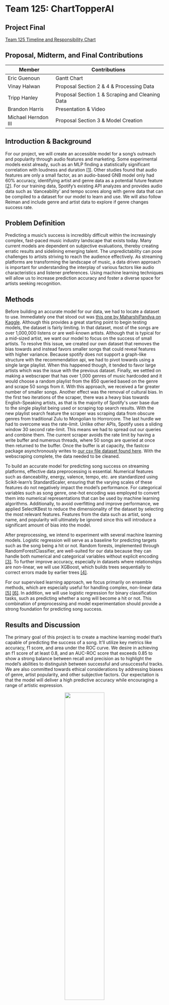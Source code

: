 # Team 125: ChartTopperAI


Project Final
---

[Team 125 Timeline and Responsibility Chart](https://docs.google.com/spreadsheets/d/1BAeCRSATNG66czkyHXANuw6V8RqQEYm4ZzUVjBAZx54/edit?usp=sharing)

## Proposal, Midterm, and Final Contributions

|Member               |Contributions                                      |
|---------------------|---------------------------------------------------|
|Eric Guenoun         |Gantt Chart                                        |
|Vinay Halwan         |Proposal Section 2 & 4 & Processing Data           |
|Tripp Hanley         |Proposal Section 1 & Scraping and Cleaning Data    |
|Brandon Harris       |Presentation & Video                               |
|Michael Herndon III  |Proposal Section 3 & Model Creation                |


## Introduction & Background

For our project, we will create an accessible model for a song’s outreach and popularity through audio features and marketing. Some experimental models exist already, such as an MLP finding a statistically significant correlation with loudness and duration [[1]](#references). Other studies found that audio features are only a small factor, as an audio-based GNB model only had 60% accuracy, identifying artist and genre data as a potential future feature [[2]](#references). For our training data, Spotify’s existing API analyzes and provides audio data such as ‘danceability’ and tempo scores along with genre data that can be compiled to a dataset for our model to learn and use. We will also follow Reiman and include genre and artist data to explore if genre changes success rate.

## Problem Definition

Predicting a music’s success is incredibly difficult within the increasingly complex, fast-paced music industry landscape that exists today. Many current models are dependent on subjective evaluations, thereby creating erratic results and sidelining emerging talent. The unpredictability can pose challenges to artists striving to reach the audience effectively. As streaming platforms are transforming the landscape of music, a data driven approach is important for understanding the interplay of various factors like audio characteristics and listener preferences. Using machine learning techniques will allow us to increase prediction accuracy and foster a diverse space for artists seeking recognition.

## Methods

Before building an accurate model for our data, we had to locate a dataset to use. Immediately one that stood out was [this one by MaharshiPandya on Kaggle](https://www.kaggle.com/datasets/maharshipandya/-spotify-tracks-dataset). Although this provides a great starting point to begin testing models, the dataset is fairly limiting. In that dataset, most of the songs are over 1,000,000 listens or are well-known artists. Although that is typical for a mid-sized artist, we want our model to focus on the success of small artists. To resolve this issue, we created our own dataset that removes the bias towards and instead favors smaller songs that could reveal features with higher variance. Because spotify does not support a graph-like structure with the recommendation api, we had to pivot towards using a single large playlist. When this happened though, it tended to favor large artists which was the issue with the previous dataset. Finally, we settled on making a webscraper that has over 1,000 genres of music hardcoded and it would choose a random playlist from the 850 queried based on the genre and scrape 50 songs from it. With this approach, we received a far greater number of smaller songs. Another effect was the removal of cultural bias. In the first two iterations of the scraper, there was a heavy bias towards English-Speaking artists, as that is the majority of Spotify's user base due to the single playlist being used or scraping top search results. With the new playlist search feature the scraper was scraping data from obscure genres from traditional Zulu to Mongolian to Horrorcore. The last hurdle we had to overcome was the rate-limit. Unlike other APIs, Spotify uses a sliding window 30 second rate-limit. This means we had to spread out our queries and combine them. The current scraper avoids the rate limit by having a write buffer and numerous threads, where 50 songs are queried at once then returned to the buffer. Once the buffer is at capacity, the fastcsv package asynchronously writes to [our csv file dataset found here](https://drive.google.com/file/d/1UziZiIdvaWGnPYy869o9lhL2ziR87zQh/view?usp=sharing). With the webscraping complete, the data needed to be cleaned.

To build an accurate model for predicting song success on streaming platforms, effective data preprocessing is essential. Numerical features such as danceability, energy, valence, tempo, etc. are standardized using Scikit-learn’s StandardScaler, ensuring that the varying scales of these features do not negatively impact the model’s performance. For categorical variables such as song genre, one-hot encoding was employed to convert them into numerical representations that can be used by machine learning algorithms. Additionally, to avoid overfitting and improve performance, we applied SelectKBest to reduce the dimensionality of the dataset by selecting the most relevant features. Features from the data such as artist, song name, and popularity will ultimately be ignored since this will introduce a significant amount of bias into the model.

After preprocessing, we intend to experiment with several machine learning models. Logistic regression will serve as a baseline for predicting targets such as the song being a hit or not. Random forests, implemented through RandomForestClassifier, are well-suited for our data because they can handle both numerical and categorical variables without explicit encoding [[3]](#references). To further improve accuracy, especially in datasets where relationships are non-linear, we will use XGBoost, which builds trees sequentially to correct errors made by earlier trees [[4]](#references).

For our supervised learning approach, we focus primarily on ensemble methods, which are especially useful for handling complex, non-linear data [[5]](#references) [[6]](#references). In addition, we will use logistic regression for binary classification tasks, such as predicting whether a song will become a hit or not. This combination of preprocessing and model experimentation should provide a strong foundation for predicting song success.

## Results and Discussion

The primary goal of this project is to create a machine learning model that’s capable of predicting the success of a song. It’ll utilize key metrics like accuracy, f1 score, and area under the ROC curve. We desire in achieving an f1 score of at least 0.8, and an AUC-ROC score that exceeds 0.85 to show a strong balance between recall and precision as to highlight the model’s abilities to distinguish between successful and unsuccessful tracks. We are also committed towards ethical considerations by addressing biases of genre, artist popularity, and other subjective factors. Our expectation is that the model will deliver a high predictive accuracy while encouraging a range of artistic expression.

<p align="center" width="100%">
    <img width="50%" src="./Results/Tuned_ROC_Curve.png">
</p>
<h3>Random Forest</h3>
The Random Forest model achieved an AUC of 0.89, which indicates a good ability to distinguish between positive (successful songs) and negative (unsuccessful songs) classes. However, it is slightly lower than the AUCs of the other models, which suggests that it may not have captured certain nuances in the data as effectively.

The ROC curve for Random Forest shows a relatively high True Positive Rate but also a higher False Positive Rate compared to XGBoost and Logistic Regression. This tradeoff implies that while the model is capable of identifying many true positives, it also incorrectly classifies a higher number of negative cases as positive. This can be attributed to the overfitting that was observed in the accuracy analysis—since the Random Forest is so highly tuned to the training data, it tends to classify borderline or ambiguous cases as positive, leading to a higher FPR.

The AUC value of 0.89 is still a strong indicator of performance, suggesting that the model does perform well in distinguishing between the two classes in general. However, the slight reduction in AUC compared to other models indicates that further tuning may be required to improve its generalization.

<h3>XGBoost</h3>
The XGBoost model has an AUC of 0.90, the same as the Logistic Regression model and slightly better than the Random Forest model. This high AUC indicates that XGBoost is effective at distinguishing between successful and unsuccessful songs, with a good balance between True Positive Rate and False Positive Rate.

The ROC curve for XGBoost lies above that of Random Forest, especially at lower False Positive Rates, showing that XGBoost has a better ability to correctly classify true positives while keeping false positives low. This can be attributed to the gradient boosting mechanism used by XGBoost, which builds trees sequentially and focuses on correcting the mistakes made by the previous trees. This allows XGBoost to optimize for difficult cases and achieve a more accurate separation of classes, as demonstrated by the higher AUC.

The slight advantage of XGBoost over Random Forest can also be attributed to its regularization features (lambda and alpha), which prevent overfitting by penalizing complex models. This balance allows XGBoost to achieve a better AUC while maintaining generalizability, which was also reflected in the accuracy analysis.

<h3>Logistic Regression</h3>
Logistic Regression also achieved an AUC of 0.90, comparable to XGBoost. The ROC curve for Logistic Regression shows that the model performs well at distinguishing between the two classes, with a curve similar to XGBoost. The consistent performance across metrics such as AUC, accuracy, and F1 score suggests that Logistic Regression is well-suited for this problem.

The high AUC of Logistic Regression implies that the linear decision boundary it creates is effective at separating successful from unsuccessful songs. The similarity between the Logistic Regression and XGBoost ROC curves suggests that the relationships within the data are largely linear or can be approximated well by a linear model.

<p align="center" width="100%">
    <img width="50%" src="./Results/Tuned_Accuracy.png">
</p>
<h3>Random Forest</h3>
The Random Forest model exhibited high training accuracy, reaching nearly 100%. This outcome indicates that the model perfectly or almost perfectly classified the training data. Such high accuracy suggests that the Random Forest has a great ability to learn from the training set by effectively identifying and memorizing patterns in the provided features. However, the training accuracy alone is not sufficient to conclude that the model is performing well in a general sense.

When evaluated on the test data, the Random Forest's accuracy decreased significantly. This drop implies that the model has overfitted on the training data—it has learned too many details and noise, making it less flexible when dealing with new data points that it hasn't seen before. The gap between training and testing accuracy is a classic indicator of overfitting, where the model performs exceptionally well on familiar data but struggles with data that represents real-world, unseen scenarios.

Overfitting in Random Forest is often due to its intrinsic ability to create highly complex structures by utilizing deep decision trees. In this case, the Random Forest model likely learned unique attributes of individual training samples, resulting in high accuracy in training but reduced ability to generalize, as evidenced by its lower test accuracy. To address this overfitting, one might consider reducing the depth of trees, increasing the minimum number of samples per leaf, or using fewer features for each split.

<h3>XGBoost</h3>
The XGBoost model shows a more balanced accuracy between training and testing datasets. The training accuracy, while high, does not reach the extreme value seen in the Random Forest. Importantly, the test accuracy is relatively close to the training accuracy, indicating that XGBoost has a good ability to generalize.

This balance suggests that XGBoost, unlike Random Forest, has not memorized the training data but has instead learned generalizable patterns. The consistency between training and testing accuracy shows that XGBoost's built-in regularization techniques, such as L1 and L2 regularization, help control overfitting by penalizing overly complex models. Moreover, XGBoost uses gradient boosting, where trees are built sequentially, and each tree attempts to correct the errors made by the previous ones. This helps the model capture nuanced relationships without losing generalization ability.

<h3>Logistic Regression</h3>
In the case of the training data, Logistic Regression's accuracy was slightly lower than the other models, which is expected given its simpler nature. The model does not try to fit every data point precisely, which means it won’t achieve as high a training accuracy as the more complex Random Forest or XGBoost. However, when evaluated on the test set, the accuracy of Logistic Regression was quite close to its training accuracy, demonstrating that the model generalizes well to unseen data.

The consistency in training and test accuracies for Logistic Regression indicates that the model has captured a meaningful, generalizable relationship between the features and the target variable without overfitting to the training data. Logistic Regression is effective when the underlying relationship between the features and the target is approximately linear, which appears to be true in this case.

<p align="center" width="100%">
    <img width="50%" src="./Results/Tuned_F1_Score.png">
</p>
<h3>Random Forest</h3>
The Random Forest model has a very high training F1 score, close to 1.0, which once again suggests overfitting. The model effectively learns almost all the training data perfectly, which is reflected in the nearly perfect F1 score for the training set. However, when evaluating the model on the test data, the F1 score drops significantly. This disparity between training and test F1 scores is a classic sign of overfitting, where the model has learned the intricacies and noise of the training data to the extent that it struggles to generalize to new data.

The high training F1 score indicates that the Random Forest has high precision and recall on the training data, meaning that it correctly classifies most positive samples while also minimizing false positives. However, the drop in the test F1 score shows that this precision and recall do not carry over to unseen data, reducing the reliability of the model for real-world use.

<h3>XGBoost</h3>
XGBoost shows a more balanced F1 score between the training and testing datasets. The training F1 score is high, but not excessively so, and the test F1 score is only slightly lower. This consistency suggests that XGBoost has managed to effectively learn the patterns in the training data while avoiding overfitting.

The balanced F1 score indicates that XGBoost is capable of effectively managing both false positives and false negatives, making it a robust model for this classification problem where both types of errors are important to minimize.

<h3>Logistic Regression</h3>
Logistic Regression demonstrated similar F1 scores for both training and test datasets, suggesting good generalization capabilities. The training F1 score is slightly lower compared to Random Forest and XGBoost, which is expected due to the simpler, linear nature of Logistic Regression. However, the test F1 score is consistent with the training score, indicating that the model did not overfit and is generalizing well to unseen data.

<h2>Strengths, Limitations, Tradeoffs</h2>

**Random Forest**: The main strength of Random Forest lies in its ability to capture complex relationships within the data due to its flexibility. However, the downside is the tendency to overfit, especially when hyperparameters are not carefully regularized. This model's training metrics are high, but the significant drop in test metrics indicates it may have learned noise or specifics of the training data, reducing its predictive power for unseen examples.

**XGBoost**: XGBoost proved to be a strong contender, showing consistent performance across training and test datasets. The built-in regularization mechanisms help to prevent overfitting, which explains why XGBoost's metrics are similar for both training and test sets. The complexity of XGBoost and its ability to capture subtle patterns make it a powerful model for this task, though it is computationally intensive compared to Logistic Regression.

**Logistic Regression**: Logistic Regression performed comparably to XGBoost, with high consistency between training and test metrics. As a simpler model, it is less prone to overfitting and is easier to interpret. The downside is that Logistic Regression may struggle to capture non-linear relationships as effectively as more complex models like XGBoost or Random Forest. Despite this limitation, its performance in this scenario is notable, indicating that the dataset's relationships may be sufficiently linear for Logistic Regression to perform well.

## Video and Presentation for Proposal
- [Video](https://youtu.be/5eBhSzQKD0U)
- [Presentation](https://docs.google.com/presentation/d/18zIXuh5MFcKSHXZa84NbpHkGcrnm5MaotNsH93NmArI/edit?usp=sharing)

## References

[1] “[PDF] Collaboration-Aware Hit Song Prediction | Semantic Scholar,” Semanticscholar.org, 2023. https://www.semanticscholar.org/reader/fe52aade53722e81d8dda2e0093e0ef4b9d56799 (accessed Oct. 04, 2024).

[2] M. Reiman, P. Örnell, K. Skolan, F. Elektroteknik, and O. Datavetenskap, “Predicting Hit Songs with Machine Learning.” Accessed: Aug. 02, 2022. [Online]. Available: https://kth.diva-portal.org/smash/get/diva2:1214146/FULLTEXT01.pdf

[3] L. Breiman, “Random Forests,” Machine Learning, vol. 45, no. 1, pp. 5–32, 2001, doi: https://doi.org/10.1023/a:1010933404324.

[4] T. Chen and C. Guestrin, “XGBoost: a Scalable Tree Boosting System,” Proceedings of the 22nd ACM SIGKDD International Conference on Knowledge Discovery and Data Mining - KDD ’16, pp. 785–794, 2016., doi: https://dl.acm.org/doi/pdf/10.1145/2939672.2939785

[5] T. G. Dietterich, “Ensemble Methods in Machine Learning,” Multiple Classifier Systems, vol. 1857, pp. 1–15, 2000, doi: https://doi.org/10.1007/3-540-45014-9_1.

[6] Z. Zhou, “Ensemble Methods: Foundations and Algorithms,” 2012. https://tjzhifei.github.io/links/EMFA.pdf (accessed Oct. 04, 2024).
‌
‌
‌
‌
